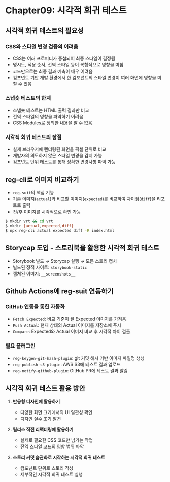 # Chapter09: 시각적 회귀 테스트

## 시각적 회귀 테스트의 필요성

### CSS와 스타일 변경 검증의 어려움

- CSS는 여러 프로퍼티가 중첩되어 최종 스타일이 결정됨
- 명시도, 적용 순서, 전역 스타일 등이 복합적으로 영향을 미침
- 코드만으로는 최종 결과 예측이 매우 어려움
- 컴포넌트 기반 개발 환경에서 한 컴포넌트의 스타일 변경이 여러 화면에 영향을 미칠 수 있음

### 스냅숏 테스트의 한계

- 스냅숏 테스트는 HTML 출력 결과만 비교
- 전역 스타일의 영향을 파악하기 어려움
- CSS Modules로 정의한 내용을 알 수 없음

### 시각적 회귀 테스트의 장점

- 실제 브라우저에 렌더링된 화면을 픽셀 단위로 비교
- 개발자의 의도하지 않은 스타일 변경을 감지 가능
- 컴포넌트 단위 테스트를 통해 정확한 변경사항 파악 가능

## reg-cli로 이미지 비교하기

- `reg-suit`의 핵심 기능
- 기존 이미지(`actual`)와 비교할 이미지(`expected`)를 비교하여 차이점(`diff`)을 리포트로 출력
- 전/후 이미지를 시각적으로 확인 가능

```bash
$ mkdir vrt && cd vrt
$ mkdir {actual,expected,diff}
$ npx reg-cli actual expected diff -R index.html
```

## Storycap 도입 - 스토리북을 활용한 시각적 회귀 테스트

- Storybook 빌드 → Storycap 실행 → 모든 스토리 캡처
- 빌드된 정적 사이트: `storybook-static`
- 캡처된 이미지: `__screenshots__`

## Github Actions에 reg-suit 연동하기

### GitHub 연동을 통한 자동화

- `Fetch Expected`: 비교 기준이 될 Expected 이미지를 가져옴
- `Push Actual`: 현재 상태의 Actual 이미지를 저장소에 푸시
- `Compare`: Expected와 Actual 이미지 비교 후 시각적 차이 검출

### 필요 플러그인

- `reg-keygen-git-hash-plugin`: git 커밋 해시 기반 이미지 파일명 생성
- `reg-publish-s3-plugin`: AWS S3에 테스트 결과 업로드
- `reg-notify-github-plugin`: GitHub PR에 테스트 결과 알림

## 시각적 회귀 테스트 활용 방안

1. **반응형 디자인에 활용하기**

   - 다양한 화면 크기에서의 UI 일관성 확인
   - 디자인 실수 조기 발견

2. **릴리스 직전 리팩터링에 활용하기**

   - 실제로 필요한 CSS 코드만 남기는 작업
   - 전역 스타일 코드의 영향 범위 파악

3. **스토리 커밋 습관화로 시작하는 시각적 회귀 테스트**
   - 컴포넌트 단위로 스토리 작성
   - 세부적인 시각적 회귀 테스트 실행
